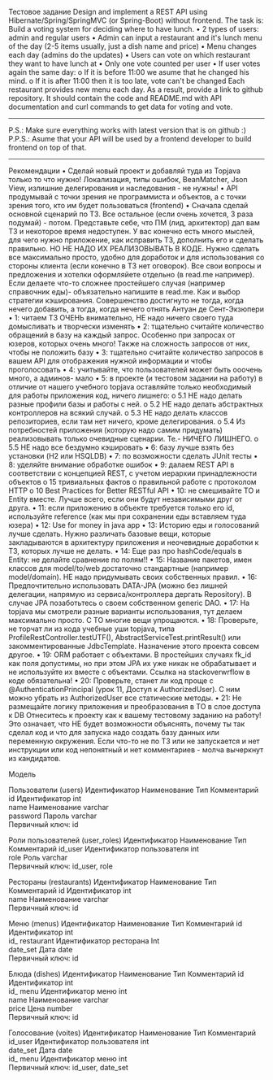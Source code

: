 Тестовое задание 
Design and implement a REST API using Hibernate/Spring/SpringMVC (or Spring-Boot) without frontend.
The task is:
Build a voting system for deciding where to have lunch.
•	2 types of users: admin and regular users
•	Admin can input a restaurant and it's lunch menu of the day (2-5 items usually, just a dish name and price)
•	Menu changes each day (admins do the updates)
•	Users can vote on which restaurant they want to have lunch at
•	Only one vote counted per user
•	If user votes again the same day: 
o	If it is before 11:00 we asume that he changed his mind.
o	If it is after 11:00 then it is too late, vote can't be changed
Each restaurant provides new menu each day.
As a result, provide a link to github repository.
It should contain the code and README.md with API documentation and curl commands to get data for voting and vote.
________________________________________
P.S.: Make sure everything works with latest version that is on github :)
P.P.S.: Asume that your API will be used by a frontend developer to build frontend on top of that.
________________________________________
 Рекомендации
•	Сделай новый проект и добавляй туда из Topjava только то что нужно! Локализация, типы ошибок, BeanMatcher, Json View, излишние делегирования и наследования - не нужны!
•	API продумывай с точки зрения не программиста и объектов, а с точки зрения того, кто им будет пользоваться (frontend)
•	Сначала сделай основной сценарий по ТЗ. Все остальное (если очень хочется, 3 раза подумай) - потом.
Представьте себе, что ПМ (лид, архитектор) дал вам ТЗ и некоторое время недоступен. У вас конечно есть много мыслей, для чего нужно приложение, как исправить ТЗ, дополнить его и сделать правильно. НО НЕ НАДО ИХ РЕАЛИЗОВЫВАТЬ В КОДЕ. Нужно сделать все максимально просто, удобно для доработок и для использования со стороны клиента (если конечно в ТЗ нет оговорок). Все свои вопросы и предложения и хотелки оформляйете отдельно (в read.me например). Если делаете что-то сложнее простейшего случая (например справочник еды)- объязательно напишите в read.me. Как и выбор стратегии кэширования.
Совершенство достигнуто не тогда, когда нечего добавить, а тогда, когда нечего отнять
Антуан де Сент-Экзюпери
•	1: читаем ТЗ ОЧЕНЬ внимательно, НЕ надо ничего своего туда домысливать и творчески изменять
•	2: тщательно считайте количество обращений в базу на каждый запрос. Особенно при запросах от юзеров, которых очень много! Также на сложность запросов от них, чтобы не положить базу
•	3: тщательно считайте количество запросов в вашем API для отображения нужной информации и чтобы проголосовать
•	4: учитывайте, что пользователей может быть ооочень много, а админов- мало
•	5: в проекте (и тестовом задании на работу) в отличие от нашего учебного topjava оставляйте только необходимый для работы приложения код, ничего лишнего: 
o	5.1 НЕ надо делать разные профили базы и работы с ней.
o	5.2 НЕ надо делать абстрактных контроллеров на всякий случай.
o	5.3 НЕ надо делать классов репозиториев, если там нет ничего, кроме делегирования.
o	5.4 Из потребностей приложения (которую надо самим придумать) реализовывать только очевидные сценарии. Те.- НИЧЕГО ЛИШНЕГО.
o	5.5 НЕ надо все бездумно кэшировать
•	6: базу лучше взять без установки (H2 или HSQLDB)
•	7: по возможности сделать JUnit тесты
•	8: уделяйте внимание обработке ошибок
•	9: далаем REST API в соответствии с концепцией REST, с учетом иерархии принадлежности объектов 
o	15 тривиальных фактов о правильной работе с протоколом HTTP
o	10 Best Practices for Better RESTful API
•	10: не смешивайте TO и Entity вместе. Лучше всего, если они будут независимыми друг от друга.
•	11: если приложению в объекте требуется только его id, используйте reference (как мы при сохранении еды вставляем туда юзера)
•	12: Use for money in java app
•	13: Историю еды и голосований лучше сделать. Нужно различать базовые вещи, которые закладываются в архитектуру приложения и неочевидные доработки к ТЗ, которых лучше не делать.
•	14: Еще раз про hashCode/equals в Entity: не делайте сравнение по полям!!
•	15: Название пакетов, имен классов для model/to/web достаточно стандартные (например model/domain). НЕ надо придумывать своих собственных правил.
•	16: Предпочтительно использовать DATA-JPA (можно без лишней делегации, напрямую из сервиса/контроллера дергать Repository). В случае JPA позаботьтесь о своем собственном generic DAO.
•	17: На topjava мы смотрели разные варианты использования, тут делаем максимально просто. С TO многие вещи упрощаются.
•	18: Проверьте, не торчат ли из кода учебные уши topjava, типа ProfileRestController.testUTF(), AbstractServiceTest.printResult() или закомментированные JdbcTemplate. Назначение этого проекта совсем другое.
•	19: ORM работает с объектами. В простейших случаях fk_id как поля допустимы, но при этом JPA их уже никак не обрабатывает и не используйте их вместе с объектами. Ссылка на stackoverwrflow в коде обязательна!
•	20: Проверьте, станет ли код проще с @AuthenticationPrincipal (урок 11, Доступ к AuthorizedUser). С ним можно убрать из AuthorizedUser все статические методы.
•	21: Не размещайте логику приложения и преобразования в TO в слое доступа к DB
Отнеситесь к проекту как к вашему тестовому заданию на работу! Это означает, что НЕ будет возможности объяснять, почему ты так сделал код и что для запуска надо создать базу данных или переменную окружения. Если что-то не по ТЗ или не запускается и нет инструкции или код непонятный и нет комментариев - молча вычеркнут из кандидатов.
 
 
Модель
 
Пользователи (users)
Идентификатор	Наименование	Тип	Комментарий
id	Идентификатор	int	 
name	Наименование	varchar	 
password	Пароль	varchar	 
Первичный ключ: id

Роли пользователей (user_roles)
Идентификатор	Наименование	Тип	Комментарий
id_user	Идентификатор пользователя	int	 
role	Роль	varchar	 
Первичный ключ: id_user, role
 
Рестораны (restaurants)
Идентификатор	Наименование	Тип	Комментарий
id	Идентификатор	int	 
name	Наименование	varchar	 
Первичный ключ: id
 
Меню (menus)
Идентификатор	Наименование	Тип	Комментарий
id	Идентификатор	int	 
id_ restaurant	Идентификатор ресторана	Int	 
date_set	Дата	date	 
Первичный ключ: id
 
Блюда (dishes)
Идентификатор	Наименование	Тип	Комментарий
id	Идентификатор	int	 
id_ menu	Идентификатор меню	int	 
name	Наименование	varchar	 
price	Цена	number	 
Первичный ключ: id
 
Голосование (voites)
Идентификатор	Наименование	Тип	Комментарий
id_user	Идентификатор пользователя	int	 
date_set	Дата	date	 
id_ menu	Идентификатор меню	int	 
Первичный ключ: id_user, date_set
 